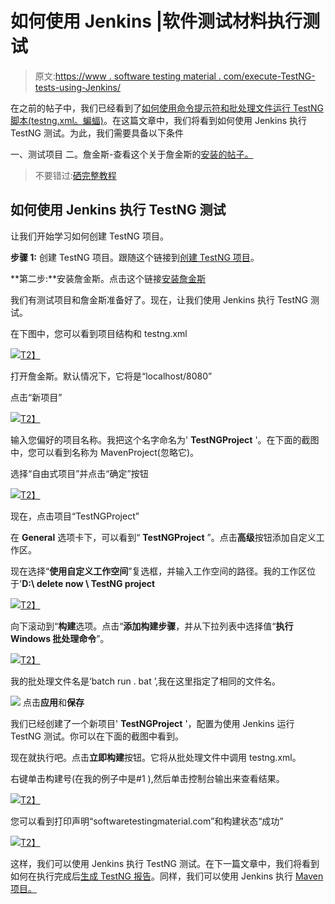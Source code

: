 # 如何使用 Jenkins |软件测试材料执行测试

> 原文:[https://www . software testing material . com/execute-TestNG-tests-using-Jenkins/](https://www.softwaretestingmaterial.com/execute-testng-tests-using-jenkins/)

在之前的帖子中，我们已经看到了[如何使用命令提示符和批处理文件运行 TestNG 脚本(testng.xml。蝙蝠)](https://www.softwaretestingmaterial.com/run-testng-using-command-prompt/)。在这篇文章中，我们将看到如何使用 Jenkins 执行 TestNG 测试。为此，我们需要具备以下条件

一、测试项目
二。詹金斯-查看这个关于詹金斯的[安装的帖子。](https://www.softwaretestingmaterial.com/install-jenkins/)

> 不要错过:[硒完整教程](https://www.softwaretestingmaterial.com/selenium-tutorial/)

## 如何使用 Jenkins 执行 TestNG 测试

让我们开始学习如何创建 TestNG 项目。

**步骤 1:** 创建 TestNG 项目。跟随这个链接到[创建 TestNG 项目](https://www.softwaretestingmaterial.com/run-testng-using-command-prompt/)。

**第二步:**安装詹金斯。点击这个链接[安装詹金斯](https://www.softwaretestingmaterial.com/install-jenkins/)

我们有测试项目和詹金斯准备好了。现在，让我们使用 Jenkins 执行 TestNG 测试。

在下图中，您可以看到项目结构和 testng.xml

[![](img/dbb325b2926c79af97e6c33dfe5f6448.png)T2】](https://www.softwaretestingmaterial.com/wp-content/uploads/2017/08/TestNG-Using-Jenkins-1.png)

打开詹金斯。默认情况下，它将是“localhost/8080”

点击“新项目”

[![](img/485b85869a6b7eca246323de48e14cc8.png)T2】](https://www.softwaretestingmaterial.com/wp-content/uploads/2017/08/install-jenkins-12.png)

输入您偏好的项目名称。我把这个名字命名为' **TestNGProject** '。在下面的截图中，您可以看到名称为 MavenProject(忽略它)。

选择“自由式项目”并点击“确定”按钮

[![](img/98ed7e671c72f119eaf465a91e37d297.png)T2】](https://www.softwaretestingmaterial.com/wp-content/uploads/2017/08/install-jenkins-13.png)

现在，点击项目“TestNGProject”

在 **General** 选项卡下，可以看到“ **TestNGProject** ”。点击**高级**按钮添加自定义工作区。

现在选择“**使用自定义工作空间**”复选框，并输入工作空间的路径。我的工作区位于'**D:\ delete now \ TestNG project**

[![](img/dad727a374abe3b94a308beec690a48b.png)T2】](https://www.softwaretestingmaterial.com/wp-content/uploads/2017/08/TestNG-Using-Jenkins-2.png)

向下滚动到“**构建**选项。点击“**添加构建步骤**，并从下拉列表中选择值“**执行 Windows 批处理命令**”。

[![](img/06df2c334a254785973a5e6125400d99.png)T2】](https://www.softwaretestingmaterial.com/wp-content/uploads/2017/08/TestNG-Using-Jenkins-3.png)

我的批处理文件名是‘batch run . bat ’,我在这里指定了相同的文件名。

[![](img/4e3f02ba8153c248b69536a8aaa276b4.png)](https://www.softwaretestingmaterial.com/wp-content/uploads/2017/08/TestNG-Using-Jenkins-4.png) 点击**应用**和**保存**

我们已经创建了一个新项目' **TestNGProject** '，配置为使用 Jenkins 运行 TestNG 测试。你可以在下面的截图中看到。

现在就执行吧。点击**立即构建**按钮。它将从批处理文件中调用 testng.xml。

右键单击构建号(在我的例子中是#1 ),然后单击控制台输出来查看结果。

[![](img/dce8e3fdb362ae2123369e82f6a752c2.png)T2】](https://www.softwaretestingmaterial.com/wp-content/uploads/2017/08/TestNG-Using-Jenkins-5.png)

您可以看到打印声明“softwaretestingmaterial.com”和构建状态“成功”

[![](img/f09f1767eda07c399df604b29d9d0559.png)T2】](https://www.softwaretestingmaterial.com/wp-content/uploads/2017/08/TestNG-Using-Jenkins-6.png)

这样，我们可以使用 Jenkins 执行 TestNG 测试。在下一篇文章中，我们将看到如何在执行完成后[生成 TestNG 报告](https://www.softwaretestingmaterial.com/generate-testng-reports-using-jenkins/)。同样，我们可以使用 Jenkins 执行 [Maven 项目。](https://www.softwaretestingmaterial.com/execute-maven-project-using-jenkins/)